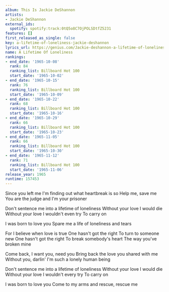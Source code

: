 ```yaml
---
album: This Is Jackie DeShannon
artists:
- Jackie DeShannon
external_ids:
  spotify: spotify:track:0tQ5o8C7OjPOLSDtfZ5231
features: []
first_released_as_single: false
key: a-lifetime-of-loneliness-jackie-deshannon
lyrics_url: https://genius.com/Jackie-deshannon-a-lifetime-of-loneliness-lyrics
name: A Lifetime Of Loneliness
rankings:
- end_date: '1965-10-08'
  rank: 84
  ranking_list: Billboard Hot 100
  start_date: '1965-10-02'
- end_date: '1965-10-15'
  rank: 76
  ranking_list: Billboard Hot 100
  start_date: '1965-10-09'
- end_date: '1965-10-22'
  rank: 68
  ranking_list: Billboard Hot 100
  start_date: '1965-10-16'
- end_date: '1965-10-29'
  rank: 66
  ranking_list: Billboard Hot 100
  start_date: '1965-10-23'
- end_date: '1965-11-05'
  rank: 66
  ranking_list: Billboard Hot 100
  start_date: '1965-10-30'
- end_date: '1965-11-12'
  rank: 71
  ranking_list: Billboard Hot 100
  start_date: '1965-11-06'
release_year: 1965
runtime: 157453
---
```

Since you left me
I'm finding out what heartbreak is so
Help me, save me
You are the judge and I'm your prisoner

Don't sentence me into a lifetime of loneliness
Without your love
I would die
Without your love
I wouldn't even try
To carry on

I was born to love you
Spare me a life of loneliness and tears

For I believe when love is true
One hasn't got the right
To turn to someone new
One hasn't got the right
To break somebody's heart
The way you've broken mine

Come back, I want you, need you
Bring back the love you shared with me
Without you, darlin'
I'm such a lonely human being

Don't sentence me into a lifetime of loneliness
Without your love
I would die
Without your love
I wouldn't every try
To carry on

I was born to love you
Come to my arms and rescue, rescue me
